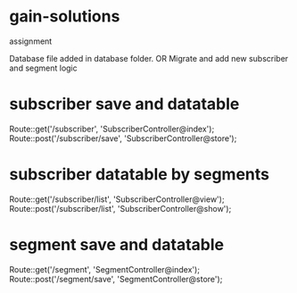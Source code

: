 # gain-solutions
 assignment
 
Database file added in database folder. OR Migrate and add new subscriber and segment logic
 
# subscriber save and datatable
Route::get('/subscriber', 'SubscriberController@index');
Route::post('/subscriber/save', 'SubscriberController@store');

# subscriber datatable by segments
Route::get('/subscriber/list', 'SubscriberController@view');
Route::post('/subscriber/list', 'SubscriberController@show');

# segment save and datatable
Route::get('/segment', 'SegmentController@index');
Route::post('/segment/save', 'SegmentController@store');
